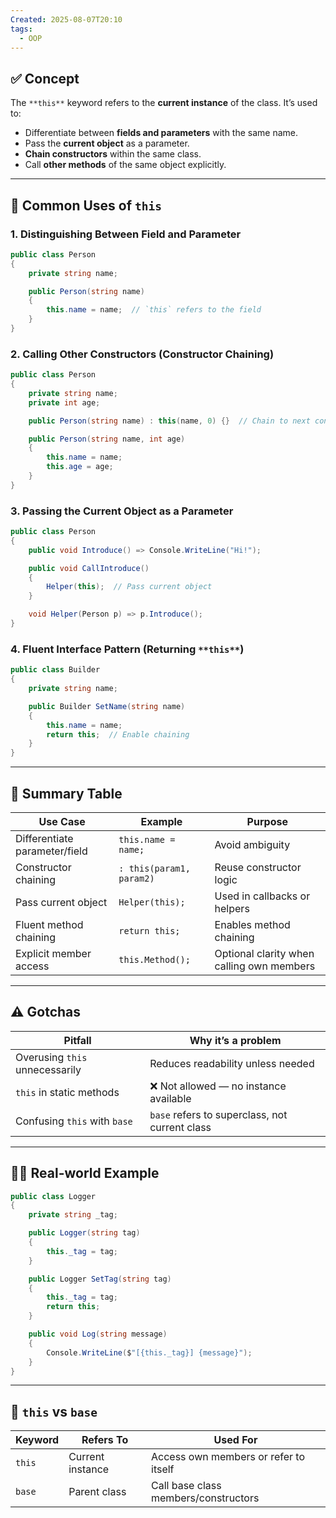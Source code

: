 ```yaml
---
Created: 2025-08-07T20:10
tags:
  - OOP
---
```

## ✅ Concept

The `**this**` keyword refers to the **current instance** of the class. It’s used to:

- Differentiate between **fields and parameters** with the same name.
- Pass the **current object** as a parameter.
- **Chain constructors** within the same class.
- Call **other methods** of the same object explicitly.

---

## 🧠 Common Uses of `this`

### 1. **Distinguishing Between Field and Parameter**

```C#
public class Person
{
    private string name;

    public Person(string name)
    {
        this.name = name;  // `this` refers to the field
    }
}
```

### 2. **Calling Other Constructors (Constructor Chaining)**

```C#
public class Person
{
    private string name;
    private int age;

    public Person(string name) : this(name, 0) {}  // Chain to next constructor

    public Person(string name, int age)
    {
        this.name = name;
        this.age = age;
    }
}
```

### 3. **Passing the Current Object as a Parameter**

```C#
public class Person
{
    public void Introduce() => Console.WriteLine("Hi!");

    public void CallIntroduce()
    {
        Helper(this);  // Pass current object
    }

    void Helper(Person p) => p.Introduce();
}
```

### 4. **Fluent Interface Pattern (Returning** `**this**`**)**

```C#
public class Builder
{
    private string name;

    public Builder SetName(string name)
    {
        this.name = name;
        return this;  // Enable chaining
    }
}
```

---

## 🧾 Summary Table

|Use Case|Example|Purpose|
|---|---|---|
|Differentiate parameter/field|`this.name = name;`|Avoid ambiguity|
|Constructor chaining|`: this(param1, param2)`|Reuse constructor logic|
|Pass current object|`Helper(this);`|Used in callbacks or helpers|
|Fluent method chaining|`return this;`|Enables method chaining|
|Explicit member access|`this.Method();`|Optional clarity when calling own members|

---

## ⚠️ Gotchas

|Pitfall|Why it’s a problem|
|---|---|
|Overusing `this` unnecessarily|Reduces readability unless needed|
|`this` in static methods|❌ Not allowed — no instance available|
|Confusing `this` with `base`|`base` refers to superclass, not current class|

---

## 👨‍💻 Real-world Example

```C#
public class Logger
{
    private string _tag;

    public Logger(string tag)
    {
        this._tag = tag;
    }

    public Logger SetTag(string tag)
    {
        this._tag = tag;
        return this;
    }

    public void Log(string message)
    {
        Console.WriteLine($"[{this._tag}] {message}");
    }
}
```

---

## 🔄 `this` vs `base`

|Keyword|Refers To|Used For|
|---|---|---|
|`this`|Current instance|Access own members or refer to itself|
|`base`|Parent class|Call base class members/constructors|